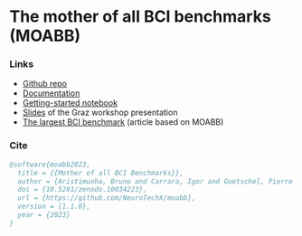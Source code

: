 # The mother of all BCI benchmarks (MOABB)

### Links

- [Github repo](https://github.com/NeuroTechX/moabb/tree/develop)
- [Documentation](http://moabb.neurotechx.com/docs/index.html)
- [Getting-started notebook](http://moabb.neurotechx.com/docs/auto_tutorials/plot_Getting_Started.html)
- [Slides](./slides_24_09_09_Graz_MOABB.pdf) of the Graz workshop presentation
- [The largest BCI benchmark](https://arxiv.org/abs/2404.15319) (article based on MOABB)

### Cite

```bibtex
@software{moabb2023,
  title = {{Mother of all BCI Benchmarks}},
  author = {Aristimunha, Bruno and Carrara, Igor and Guetschel, Pierre and Sedlar, Sara and Rodrigues, Pedro and Sosulski, Jan and Narayanan, Divyesh and Bjareholt, Erik and Barthelemy, Quentin and Schirrmeister, Robin Tibor and Kalunga, Emmanuel and Darmet, Ludovic and Gregoire, Cattan and Abdul Hussain, Ali and Gatti, Ramiro and Goncharenko, Vladislav and Thielen, Jordy and Moreau, Thomas and Roy, Yannick and Jayaram, Vinay and Barachant, Alexandre and Chevallier, Sylvain},
  doi = {10.5281/zenodo.10034223},
  url = {https://github.com/NeuroTechX/moabb},
  version = {1.1.0},
  year = {2023}
}
```
